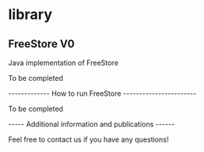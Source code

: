 # library
FreeStore V0
----------

Java implementation of FreeStore

To be completed

------------- How to run FreeStore -----------------------

To be completed


----- Additional information and publications ------



Feel free to contact us if you have any questions!
